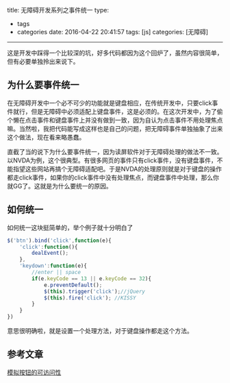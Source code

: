 title: 无障碍开发系列之事件统一
type:
  - tags
  - categories
date: 2016-04-22 20:41:57
tags: [js]
categories: [无障碍]
---
这是开发中踩得一个比较深的坑，好多代码都因为这个回炉了，虽然内容很简单，但有必要单独拎出来说下。
## 为什么要事件统一
在无障碍开发中一个必不可少的功能就是键盘相应，在传统开发中，只要click事件就行，但是无障碍中必须适配上键盘事件，这是必须的。在这次开发中，为了偷个懒在点击事件和键盘事件上并没有做到一致，因为自认为点击事件不用处理焦点嘛。当然啦，我把代码能写成这样也是自己的问题，把无障碍事件单独抽象了出来这个做法，现在看来略愚蠢。

直截了当的说下为什么要事件统一，因为读屏软件对于无障碍处理的做法不一致。以NVDA为例，这个很典型。有很多网页的事件只有click事件，没有键盘事件，不能指望这些网站再搞个无障碍适配吧。于是NVDA的处理原则就是对于键盘的操作都走click事件，如果你的click事件中没有处理焦点，而键盘事件中处理，那么你就GG了。这就是为什么要统一的原因。
## 如何统一
如何统一这块挺简单的，举个例子就十分明白了
```javascript
$('btn').bind('click',function(e){
	'click':function(){
		dealEvent();
	},
	'keydown':function(e){
		//enter || space
		if(e.keyCode == 13 || e.keyCode == 32){
			e.preventDefault();
			$(this).trigger('click');//jQuery
			$(this).fire('click'); //KISSY	
		}	
	}
})
```
意思很明确啦，就是设置一个处理方法，对于键盘操作都走这个方法。
## 参考文章
[模拟按钮的可访问性](http://www.topcss.org/?p=608)